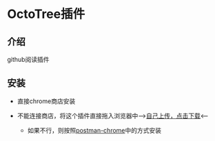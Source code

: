 # OctoTree插件
## 介绍
github阅读插件

## 安装
- 直接chrome商店安装

- 不能连接商店，将这个插件直接拖入浏览器中-->[自己上传，点击下载](/Utils/Attachment/OctoTree.crx)<--
    - 如果不行，则按照[postman-chrome](/Utils/Postman-chrome.md)中的方式安装
